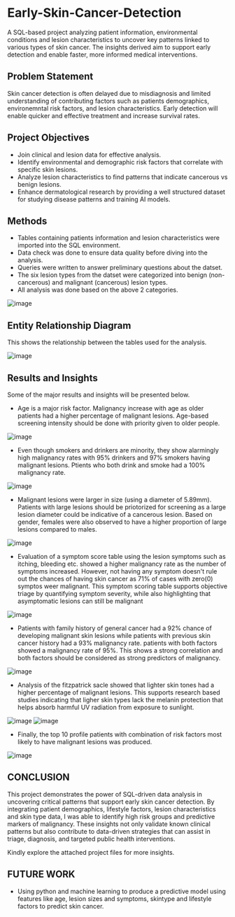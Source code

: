 # Early-Skin-Cancer-Detection
A SQL-based project analyzing patient information, environmental conditions and lesion characteristics to uncover key patterns linked to various types of skin cancer. The insights derived aim to support early detection and enable faster, more informed medical interventions.

## Problem Statement
Skin cancer detection is often delayed due to misdiagnosis and limited understanding of contributing factors such as patients demographics, environemntal risk factors, and lesion characteristics. Early detection will enable quicker and effective treatment and increase survival rates.

## Project Objectives
- Join clinical and lesion data for effective analysis.
- Identify environmental and demographic risk factors that correlate with specific skin lesions.
- Analyze lesion characteristics to find patterns that indicate cancerous vs benign lesions.
- Enhance dermatological research by providing a well structured dataset for studying disease patterns and training AI models.

## Methods
- Tables containing patients information and lesion characteristics were imported into the SQL environment.
- Data check was done to ensure data quality before diving into the analysis.
- Queries were written to answer preliminary questions about the datset.
- The six lesion types from the datset were categorized into benign (non-cancerous) and malignant (cancerous) lesion types.
- All analysis was done based on the above 2 categories.

![image](https://github.com/user-attachments/assets/f519df5d-ffb5-43a2-8afa-31277f9be69d)

## Entity Relationship Diagram
This shows the relationship between the tables used for the analysis.

![image](https://github.com/user-attachments/assets/705379bb-4a18-41c1-85fa-0f7a178eeea7)

## Results and Insights
Some of the major results and insights will be presented below.
- Age is a major risk factor. Malignancy increase with age as older patients had a higher percentage of malignant lesions. Age-based screening intensity should be done with priority given to older people.

![image](https://github.com/user-attachments/assets/dc387478-e01b-435a-a3a1-47cf3084fe3c)

- Even though smokers and drinkers are minority, they show alarmingly high malignancy rates with 95% drinkers and 97% smokers having malignant lesions. Ptients who both drink and smoke had a 100% malignancy rate.

![image](https://github.com/user-attachments/assets/9a74b5ea-3783-4219-8272-71056ed063b8)

- Malignant lesions were larger in size (using a diameter of 5.89mm). Patients with large lesions should be priotorized for screening as a large lesion diameter could be indicative of a cancerous lesion. Based on gender, females were also observed to have a higher proportion of large lesions compared to males.

![image](https://github.com/user-attachments/assets/8611a43b-df7b-445a-b261-96a8af64ab8a)

- Evaluation of a symptom score table using the lesion symptoms such as itching, bleeding etc. showed a higher malignancy rate as the number of symptoms increased.  However, not having any symptom doesn't rule out the chances of having skin cancer as 71% of cases with zero(0) symptos weer malignant.
This symptom scoring table supports objective triage by quantifying symptom severity, while also highlighting that asymptomatic lesions can still be malignant

![image](https://github.com/user-attachments/assets/bfa6c5b0-54fe-44ba-b23e-cec1220da1fe)

- Patients with family history of general cancer had a 92% chance of developing malignant skin lesions while patients with previous skin cancer history had a 93% malignancy rate. patients with both factors showed a malignancy rate of 95%. This shows a strong correlation and both factors should be considered as strong predictors of malignancy.

![image](https://github.com/user-attachments/assets/0d4d43b4-e90e-4a7f-a3fd-36ff78f9adb5)

- Analysis of the fitzpatrick sacle showed that lighter skin tones had a higher percentage of malignant lesions. This supports research based studies indicating that ligher skin types lack the melanin protection that helps absorb harmful UV radiation from exposure to sunlight.

![image](https://github.com/user-attachments/assets/c4edb193-25d1-4165-9a1f-9bc6e01c6b4e)
![image](https://github.com/user-attachments/assets/1e88fdb4-ded8-4b3f-b7aa-52665b88b3c9)

- Finally, the top 10 profile patients with combination of risk factors most likely to have malignant lesions was produced.

![image](https://github.com/user-attachments/assets/6753f042-615a-4db1-ac0a-4640f66f6d78)

## CONCLUSION
This project demonstrates the power of SQL-driven data analysis in uncovering critical patterns that support early skin cancer detection. By integrating patient demographics, lifestyle factors, lesion characteristics and skin type data, I was able to identify high risk groups and predictive markers of malignancy. These insights not only validate known clinical patterns but also contribute to data-driven strategies that can assist in triage, diagnosis, and targeted public health interventions. 

Kindly explore the attached project files for more insights.

## FUTURE WORK
- Using python and machine learning to produce a predictive model using features like age, lesion sizes and symptoms, skintype and lifestyle factors to predict skin cancer.






